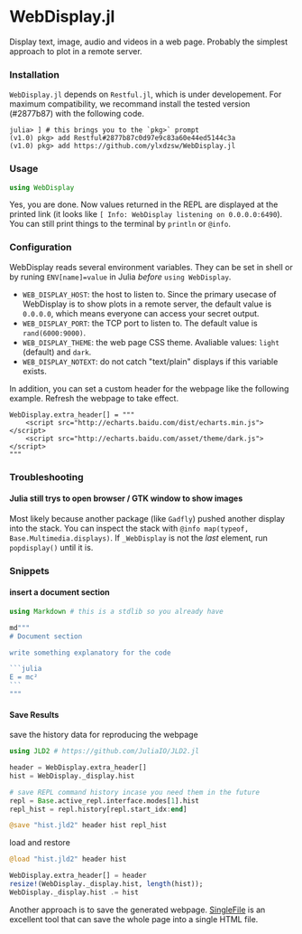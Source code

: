 WebDisplay.jl
=============

Display text, image, audio and videos in a web page. Probably the simplest approach to plot in a remote server.

### Installation

`WebDisplay.jl` depends on `Restful.jl`, which is under developement. For maximum compatibility, we recommand install the
tested version (#2877b87) with the following code.

```
julia> ] # this brings you to the `pkg>` prompt
(v1.0) pkg> add Restful#2877b87c0d97e9c83a60e44ed5144c3a
(v1.0) pkg> add https://github.com/ylxdzsw/WebDisplay.jl
```

### Usage

```julia
using WebDisplay
```

Yes, you are done. Now values returned in the REPL are displayed at the printed link (it looks like `[ Info: WebDisplay listening on 0.0.0.0:6490`).
You can still print things to the terminal by `println` or `@info`.

### Configuration

WebDisplay reads several environment variables. They can be set in shell or by runing `ENV[name]=value` in Julia *before*
`using WebDisplay`.

- `WEB_DISPLAY_HOST`: the host to listen to. Since the primary usecase of WebDisplay is to show plots in a remote server,
the default value is `0.0.0.0`, which means everyone can access your secret output.
- `WEB_DISPLAY_PORT`: the TCP port to listen to. The default value is `rand(6000:9000)`.
- `WEB_DISPLAY_THEME`: the web page CSS theme. Avaliable values: `light` (default) and `dark`.
- `WEB_DISPLAY_NOTEXT`: do not catch "text/plain" displays if this variable exists.

In addition, you can set a custom header for the webpage like the following example. Refresh the webpage to take effect.

```
WebDisplay.extra_header[] = """
    <script src="http://echarts.baidu.com/dist/echarts.min.js"></script>
    <script src="http://echarts.baidu.com/asset/theme/dark.js"></script>
"""
```

### Troubleshooting

#### Julia still trys to open browser / GTK window to show images

Most likely because another package (like `Gadfly`) pushed another display into the stack. You can inspect the stack with
`@info map(typeof, Base.Multimedia.displays)`. If `_WebDisplay` is not the *last* element, run `popdisplay()` until it is.

### Snippets

#### insert a document section

````julia
using Markdown # this is a stdlib so you already have

md"""
# Document section

write something explanatory for the code

```julia
E = mc²
```
"""

````

#### Save Results

save the history data for reproducing the webpage

```julia
using JLD2 # https://github.com/JuliaIO/JLD2.jl

header = WebDisplay.extra_header[]
hist = WebDisplay._display.hist

# save REPL command history incase you need them in the future
repl = Base.active_repl.interface.modes[1].hist
repl_hist = repl.history[repl.start_idx:end]

@save "hist.jld2" header hist repl_hist
```

load and restore

```julia
@load "hist.jld2" header hist

WebDisplay.extra_header[] = header
resize!(WebDisplay._display.hist, length(hist));
WebDisplay._display.hist .= hist
```

Another approach is to save the generated webpage. [SingleFile](https://github.com/gildas-lormeau/SingleFile) is an
excellent tool that can save the whole page into a single HTML file.
